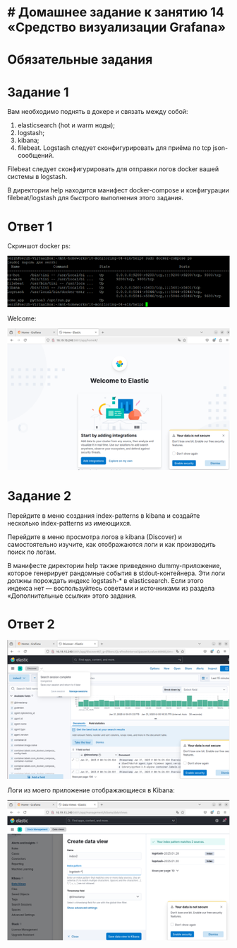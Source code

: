 # # Домашнее задание к занятию 14 «Средство визуализации Grafana»

# Обязательные задания
# Задание 1
Вам необходимо поднять в докере и связать между собой:
1) elasticsearch (hot и warm ноды);
2) logstash;
3) kibana;
4) filebeat.
Logstash следует сконфигурировать для приёма по tcp json-сообщений.

Filebeat следует сконфигурировать для отправки логов docker вашей системы в logstash.

В директории help находится манифест docker-compose и конфигурации filebeat/logstash для быстрого выполнения этого задания.

# Ответ 1

Скриншот docker ps:

![alt text](https://github.com/stepanovsa061/10-monitoring-04-elk/blob/main/1%20docker.PNG)

Welcome:

![alt text](https://github.com/stepanovsa061/10-monitoring-04-elk/blob/main/1.1.PNG)



# Задание 2
Перейдите в меню создания index-patterns в kibana и создайте несколько index-patterns из имеющихся.

Перейдите в меню просмотра логов в kibana (Discover) и самостоятельно изучите, как отображаются логи и как производить поиск по логам.

В манифесте директории help также приведенно dummy-приложение, которое генерирует рандомные события в stdout-контейнера. Эти логи должны порождать индекс logstash-* в elasticsearch. Если этого индекса нет — воспользуйтесь советами и источниками из раздела «Дополнительные ссылки» этого задания.

# Ответ 2

![alt text](https://github.com/stepanovsa061/10-monitoring-04-elk/blob/main/2%20discover.PNG)

Логи из моего приложение отображающиеся в Kibana:

![alt text](https://github.com/stepanovsa061/10-monitoring-04-elk/blob/main/2%20index.PNG)
